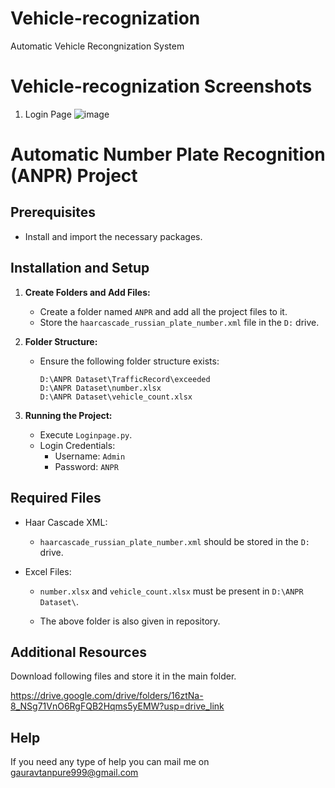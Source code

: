 # Vehicle-recognization
Automatic Vehicle Recongnization System

# Vehicle-recognization Screenshots

1) Login Page
   ![image](https://github.com/gauravtanpure/Vehicle-recognization/assets/147535321/ac3ea894-10f9-4f53-ac1f-74dbb5e1bfe3)

   

# Automatic Number Plate Recognition (ANPR) Project

## Prerequisites

- Install and import the necessary packages.

## Installation and Setup

1. **Create Folders and Add Files:**
   - Create a folder named `ANPR` and add all the project files to it.
   - Store the `haarcascade_russian_plate_number.xml` file in the `D:` drive.

2. **Folder Structure:**
   - Ensure the following folder structure exists:
     ```
     D:\ANPR Dataset\TrafficRecord\exceeded
     D:\ANPR Dataset\number.xlsx
     D:\ANPR Dataset\vehicle_count.xlsx
     ```

3. **Running the Project:**
   - Execute `Loginpage.py`.
   - Login Credentials:
     - Username: `Admin`
     - Password: `ANPR`

## Required Files

- Haar Cascade XML:
  - `haarcascade_russian_plate_number.xml` should be stored in the `D:` drive.

- Excel Files:
  - `number.xlsx` and `vehicle_count.xlsx` must be present in `D:\ANPR Dataset\`.
 
  - The above folder is also given in repository.

## Additional Resources
Download following files and store it in the main folder.

https://drive.google.com/drive/folders/16ztNa-8_NSg71VnO6RgFQB2Hqms5yEMW?usp=drive_link

## Help
If you need any type of help you can mail me on gauravtanpure999@gmail.com




